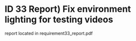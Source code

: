 # ID 33 Report) Fix environment lighting for testing videos

report located in requirement33_report.pdf
